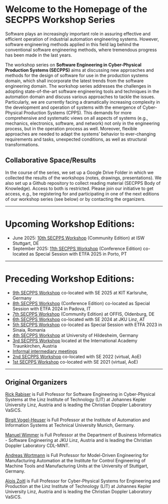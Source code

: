   
# Welcome to the Homepage of the SECPPS Workshop Series

Software plays an increasingly important role in assuring effective and efficient operation of industrial automation engineering systems. However, software engineering methods applied in this field lag behind the conventional software engineering methods, where tremendous progress has been made in the last years.

The workshop series on **Software Engineering in Cyber-Physical Production Systems (SECPPS)** aims at discussing new approaches and methods for the design of software for use in the production systems domain, which shall incorporate the latest trends from the software engineering domain. 
The workshop series addresses the challenges in adopting state-of-the-art software engineering tools and techniques in the automation domain and discuss various approaches to tackle the issues. Particularly, we are currently facing a dramatically increasing complexity in the development and operation of systems with the emergence of Cyber-Physical Production Systems (CPPS). This demands for more comprehensive and systematic views on all aspects of systems (e.g., mechanics, electronics, software, and network) not only in the engineering process, but in the operation process as well. Moreover, flexible approaches are needed to adapt the systems’ behavior to ever-changing requirements and tasks, unexpected conditions, as well as structural transformations.

## Collaborative Space/Results

In the course of the series, we set up a Google Drive Folder in which we collected the results of the workshops (notes, drawings, presentations). 
We also set up a Github repository to collect reading material (SECPPS Body of Knowledge). Access to both is restricted. 
Please join our initiative to get access, e.g., be registering for and participating in one of the next editions of our workshop series (see below) or by contacting the organizers.

---

# Upcoming Workshop Editions:
- June 2025: [10th SECPPS Workshop](./Stuttgart25) (Community Edition) at ISW Stuttgart, DE
- September 2025: [11th SECPPS Workshop](./etfa25) (Conference Edition) co-located as Special Session with ETFA 2025 in Porto, PT   
--- 

# Preceding Workshop Editions:
  - [9th SECPPS Workshop](./se25) co-located with SE 2025 at KIT Karlsruhe, Germany
  - [8th SECPPS Workshop](./etfa24) (Conference Edition) co-located as Special Session with ETFA 2024 in Padova, IT
  - [7th SECPPS Workshop](./oldenburg24) (Community Edition) at OFFIS, Oldenburg, DE
  - [6th SECPPS Workshop](./se24) co-located with SE 2024 at JKU Linz, AT
  - [5th SECPPS Workshop](./etfa23) co-located as Special Session with ETFA 2023 in Sinaia, Romania
  - [4th SECPPS Workshop](./hildesheim23) at University of Hildesheim, Germany
  - [3rd SECPPS Workshop](./traunkirchen23)  located at the International Academy Traunkirchen, Austria 
  - [Informal intermediary meetings](./intermediary22)
  - [2nd SECPPS Workshop](./se22) co-located with SE 2022 (virtual, AoE)
  - [1st SECPPS Workshop](./se21) co-located with SE 2021 (virtual, AoE)

--- 


## Original Organizers

<a href="https://rickrabiser.github.io/rick/">Rick Rabiser</a> is Full Professor for Software Engineering in Cyber-Physical Systems at the Linz Institute of Technology (LIT) at Johannes Kepler University Linz, Austria and is leading the Christian Doppler Laboratory VaSiCS.

<a href="https://www.mw.tum.de/ais/lehrstuhl/personen/prof-vogel-heuser/">Birgit Vogel-Heuser</a> is Full Professor at the Institute of Automation and Information Systems at Technical University Munich, Germany. 

<a href="https://www.se.jku.at/manuel-wimmer">Manuel Wimmer</a> is Full Professor at the Department of Business Informatics - Software Engineering at JKU Linz, Austria and is leading the Christian Doppler Laboratory CDL-MINT.

<a href="https://www.isw.uni-stuttgart.de/institut/team/Wortmann-00002/">Andreas Wortmann</a> is Full Professor for Model-Driven Engineering for Manufacturing Automation at the Institute for Control Engineering of Machine Tools and Manufacturing Units at the University of Stuttgart, Germany. 

<a href="https://www.jku.at/linz-institute-of-technology/forschung/research-labs/cyber-physical-systems-lab/team/univ-prof-di-dr-alois-zoitl/">Alois Zoitl</a> is Full Professor for Cyber-Physical Systems for Engineering and Production at the Linz Institute of Technology (LIT) at Johannes Kepler University Linz, Austria and is leading the Christian Doppler Laboratory VaSiCS.
